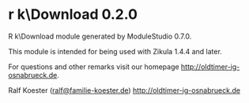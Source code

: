# r k\Download 0.2.0

R k\Download module generated by ModuleStudio 0.7.0.

This module is intended for being used with Zikula 1.4.4 and later.

For questions and other remarks visit our homepage http://oldtimer-ig-osnabrueck.de.

Ralf Koester (ralf@familie-koester.de)
http://oldtimer-ig-osnabrueck.de
